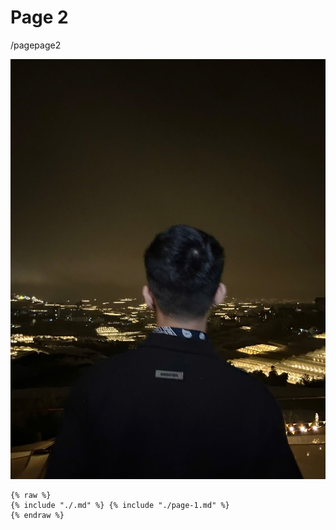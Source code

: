 # Page 2



/pagepage2

![](.gitbook/assets/page2.jpg)

```
{% raw %}
{% include "./.md" %} {% include "./page-1.md" %}
{% endraw %}
```
